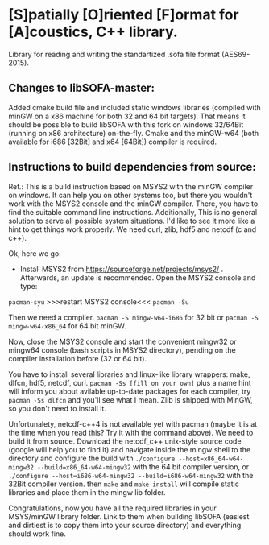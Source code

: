 [S]patially [O]riented [F]ormat for [A]coustics, C++ library.
==============================

Library for reading and writing the standartized .sofa file format (AES69-2015).

Changes to libSOFA-master:
------------

Added cmake build file and included static windows libraries (compiled with minGW on a x86 machine for both 32 and 64 bit targets).
That means it should be possible to build libSOFA with this fork on windows 32/64Bit (running on x86 architecture) on-the-fly.
Cmake and the minGW-w64 (both available for i686 [32Bit] and x64 [64Bit]) compiler is required.

Instructions to build dependencies from source:
------------

Ref.: This is a build instruction based on MSYS2 with the minGW compiler on windows. It can help you on other systems too, but there you 
wouldn't work with the MSYS2 console and the minGW compiler. There, you have to find the suitable command line instructions. Additionally, 
This is no general solution to serve all possible system situations. I'd like to see it more like a hint to get things work properly. 
We need curl, zlib, hdf5 and netcdf (c and c++).

Ok, here we go:

- Install MSYS2 from https://sourceforge.net/projects/msys2/ . Afterwards, an update is recommended. Open the MSYS2 console and type:

``pacman-syu`` >>>restart MSYS2 console<<< ``pacman -Su``

Then we need a compiler. ``pacman -S mingw-w64-i686`` for 32 bit or ``pacman -S mingw-w64-x86_64`` for 64 bit minGW. 

Now, close the MSYS2 console and start the convenient mingw32 or mingw64 console (bash scripts in MSYS2 directory), pending on the compiler 
installation before (32 or 64 bit).

You have to install several libraries and linux-like library wrappers: make, dlfcn, hdf5, netcdf, curl. ``pacman -Ss [fill on your own]`` 
plus a name hint will inform you about avilable up-to-date packages for each compiler, try ``pacman -Ss dlfcn`` and you'll see what I mean. 
Zlib is shipped with MinGW, so you don't need to install it.

Unfortunalety, netcdf-c++4 is not available yet with pacman (maybe it is at the time when you read this? Try it with the command above). 
We need to build it from source. Download the netcdf_c++ unix-style source code (google will help you to find it) and navigate inside the mingw 
shell to the directory and configure the build with
``./configure --host=x86_64-w64-mingw32 --build=x86_64-w64-mingw32`` with the 64 bit compiler version, or
``./configure --host=i686-w64-mingw32 --build=i686-w64-mingw32`` with the 32Bit compiler version.
then ``make`` and ``make install`` will compile static libraries and place them in the mingw lib folder.

Congratulations, now you have all the required libraries in your MSYS/minGW library folder. Link to them when building libSOFA (easiest and dirtiest
is to copy them into your source directory) and everything should work fine.
